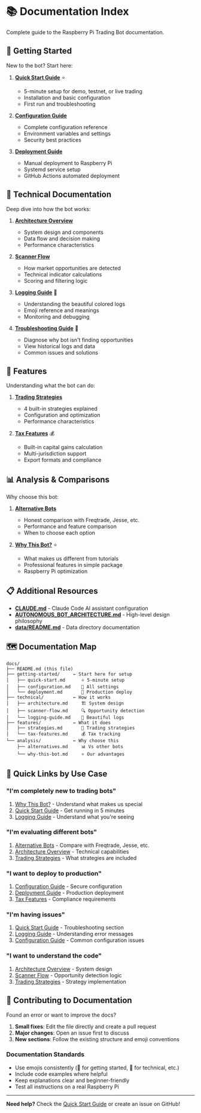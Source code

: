 # 📚 Documentation Index

Complete guide to the Raspberry Pi Trading Bot documentation.

## 🚀 Getting Started

New to the bot? Start here:

1. **[Quick Start Guide](getting-started/quick-start.md)** ⭐
   - 5-minute setup for demo, testnet, or live trading
   - Installation and basic configuration
   - First run and troubleshooting

2. **[Configuration Guide](getting-started/configuration.md)**
   - Complete configuration reference
   - Environment variables and settings
   - Security best practices

3. **[Deployment Guide](getting-started/deployment.md)**
   - Manual deployment to Raspberry Pi
   - Systemd service setup
   - GitHub Actions automated deployment

## 🔧 Technical Documentation

Deep dive into how the bot works:

1. **[Architecture Overview](technical/architecture.md)**
   - System design and components
   - Data flow and decision making
   - Performance characteristics

2. **[Scanner Flow](technical/scanner-flow.md)**
   - How market opportunities are detected
   - Technical indicator calculations
   - Scoring and filtering logic

3. **[Logging Guide](technical/logging-guide.md)** 🌈
   - Understanding the beautiful colored logs
   - Emoji reference and meanings
   - Monitoring and debugging

4. **[Troubleshooting Guide](troubleshooting.md)** 🔧
   - Diagnose why bot isn't finding opportunities
   - View historical logs and data
   - Common issues and solutions

## 🎯 Features

Understanding what the bot can do:

1. **[Trading Strategies](features/strategies.md)**
   - 4 built-in strategies explained
   - Configuration and optimization
   - Performance characteristics

2. **[Tax Features](features/tax-features.md)** 💰
   - Built-in capital gains calculation
   - Multi-jurisdiction support
   - Export formats and compliance

## 📊 Analysis & Comparisons

Why choose this bot:

1. **[Alternative Bots](analysis/alternatives.md)**
   - Honest comparison with Freqtrade, Jesse, etc.
   - Performance and feature comparison
   - When to choose each option

2. **[Why This Bot?](analysis/why-this-bot.md)** ⭐
   - What makes us different from tutorials
   - Professional features in simple package
   - Raspberry Pi optimization

## 📋 Additional Resources

- **[CLAUDE.md](../CLAUDE.md)** - Claude Code AI assistant configuration
- **[AUTONOMOUS_BOT_ARCHITECTURE.md](../AUTONOMOUS_BOT_ARCHITECTURE.md)** - High-level design philosophy
- **[data/README.md](../data/README.md)** - Data directory documentation

## 🗺️ Documentation Map

```
docs/
├── README.md (this file)
├── getting-started/     ← Start here for setup
│   ├── quick-start.md      ⭐ 5-minute setup
│   ├── configuration.md    🔧 All settings
│   └── deployment.md       🚀 Production deploy
├── technical/           ← How it works
│   ├── architecture.md     🏗️ System design
│   ├── scanner-flow.md     🔍 Opportunity detection
│   └── logging-guide.md    🌈 Beautiful logs
├── features/            ← What it does
│   ├── strategies.md       🎯 Trading strategies
│   └── tax-features.md     💰 Tax tracking
└── analysis/            ← Why choose this
    ├── alternatives.md     📊 Vs other bots
    └── why-this-bot.md     ⭐ Our advantages
```

## 🎯 Quick Links by Use Case

### "I'm completely new to trading bots"
1. [Why This Bot?](analysis/why-this-bot.md) - Understand what makes us special
2. [Quick Start Guide](getting-started/quick-start.md) - Get running in 5 minutes
3. [Logging Guide](technical/logging-guide.md) - Understand what you're seeing

### "I'm evaluating different bots"
1. [Alternative Bots](analysis/alternatives.md) - Compare with Freqtrade, Jesse, etc.
2. [Architecture Overview](technical/architecture.md) - Technical capabilities
3. [Trading Strategies](features/strategies.md) - What strategies are included

### "I want to deploy to production"
1. [Configuration Guide](getting-started/configuration.md) - Secure configuration
2. [Deployment Guide](getting-started/deployment.md) - Production deployment
3. [Tax Features](features/tax-features.md) - Compliance requirements

### "I'm having issues"
1. [Quick Start Guide](getting-started/quick-start.md) - Troubleshooting section
2. [Logging Guide](technical/logging-guide.md) - Understanding error messages
3. [Configuration Guide](getting-started/configuration.md) - Common configuration issues

### "I want to understand the code"
1. [Architecture Overview](technical/architecture.md) - System design
2. [Scanner Flow](technical/scanner-flow.md) - Opportunity detection logic
3. [Trading Strategies](features/strategies.md) - Strategy implementation

## 📝 Contributing to Documentation

Found an error or want to improve the docs?

1. **Small fixes**: Edit the file directly and create a pull request
2. **Major changes**: Open an issue first to discuss
3. **New sections**: Follow the existing structure and emoji conventions

### Documentation Standards
- Use emojis consistently (🚀 for getting started, 🔧 for technical, etc.)
- Include code examples where helpful
- Keep explanations clear and beginner-friendly
- Test all instructions on a real Raspberry Pi

---

**Need help?** Check the [Quick Start Guide](getting-started/quick-start.md) or create an issue on GitHub!